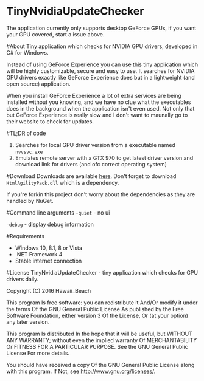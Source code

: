 # TinyNvidiaUpdateChecker
The application currently only supports desktop GeForce GPUs, if you want your GPU covered, start a issue above.

#About
Tiny application which checks for NVIDIA GPU drivers, developed in C# for Windows.

Instead of using GeForce Experience you can use this tiny application which will be highly customizable, secure and easy to use.
It searches for NVIDIA GPU drivers exactly like GeForce Experience does but in a lightweight (and open source) application. 

When you install GeForce Experience a lot of extra services are being installed without you knowing, and we have no clue what the executables does in the background when the application isn't even used.
Not only that but GeForce Experience is really slow and I don't want to maunally go to their website to check for updates.

#TL;DR of code
1. Searches for local GPU driver version from a executable named `nvvsvc.exe`
2. Emulates remote server with a GTX 970 to get latest driver version and download link for drivers (and ofc correct operating system)

#Download
Downloads are available [here](https://github.com/ElPumpo/TinyNvidiaUpdateChecker/releases).
Don't forget to download `HtmlAgilityPack.dll` which is a dependency.

If you're forkin this project don't worry about the  dependencies as they are handled by NuGet.

#Command line arguments
`-quiet` - no ui

`-debug` - display debug information

#Requirements
+ Windows 10, 8.1, 8 or Vista
+ .NET Framework 4
+ Stable internet connection

#License
TinyNvidiaUpdateChecker - tiny application which checks for GPU drivers daily.

Copyright (C) 2016 Hawaii_Beach

This program Is free software: you can redistribute it And/Or modify
it under the terms Of the GNU General Public License As published by
the Free Software Foundation, either version 3 Of the License, Or
(at your option) any later version.

This program Is distributed In the hope that it will be useful,
but WITHOUT ANY WARRANTY; without even the implied warranty Of
MERCHANTABILITY Or FITNESS FOR A PARTICULAR PURPOSE.  See the
GNU General Public License For more details.

You should have received a copy Of the GNU General Public License
along with this program.  If Not, see <http://www.gnu.org/licenses/>.
